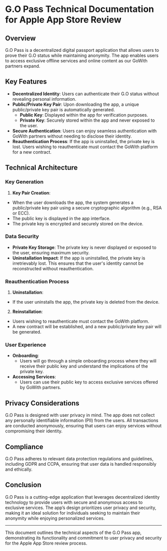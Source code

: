 # G.O Pass Technical Documentation for Apple App Store Review

## Overview

G.O Pass is a decentralized digital passport application that allows users to prove their G.O status while maintaining
anonymity. The app enables users to access exclusive offline services and online content as our GoWith partners expand.

## Key Features

- **Decentralized Identity**: Users can authenticate their G.O status without revealing personal information.
- **Public/Private Key Pair**: Upon downloading the app, a unique public/private key pair is automatically generated.
  - **Public Key**: Displayed within the app for verification purposes.
  - **Private Key**: Securely stored within the app and never exposed to the user.
- **Secure Authentication**: Users can enjoy seamless authentication with GoWith partners without needing to disclose
  their identity.
- **Reauthentication Process**: If the app is uninstalled, the private key is lost. Users wishing to reauthenticate must
  contact the GoWith platform for a new contract.

## Technical Architecture

### Key Generation

1. **Key Pair Creation**:

- When the user downloads the app, the system generates a public/private key pair using a secure cryptographic
  algorithm (e.g., RSA or ECC).
- The public key is displayed in the app interface.
- The private key is encrypted and securely stored on the device.

### Data Security

- **Private Key Storage**: The private key is never displayed or exposed to the user, ensuring maximum security.
- **Uninstallation Impact**: If the app is uninstalled, the private key is irretrievably lost. This ensures that the
  user's identity cannot be reconstructed without reauthentication.

### Reauthentication Process

1. **Uninstallation**:

- If the user uninstalls the app, the private key is deleted from the device.

2. **Reinstallation**:

- Users wishing to reauthenticate must contact the GoWith platform.
- A new contract will be established, and a new public/private key pair will be generated.

### User Experience

- **Onboarding**:
  - Users will go through a simple onboarding process where they will receive their public key and understand the
    implications of the private key.
- **Accessing Services**:
  - Users can use their public key to access exclusive services offered by GoWith partners.

## Privacy Considerations

G.O Pass is designed with user privacy in mind. The app does not collect any personally identifiable information (PII)
from the users. All transactions are conducted anonymously, ensuring that users can enjoy services without compromising
their identity.

## Compliance

G.O Pass adheres to relevant data protection regulations and guidelines, including GDPR and CCPA, ensuring that user
data is handled responsibly and ethically.

## Conclusion

G.O Pass is a cutting-edge application that leverages decentralized identity technology to provide users with secure and
anonymous access to exclusive services. The app’s design prioritizes user privacy and security, making it an ideal
solution for individuals seeking to maintain their anonymity while enjoying personalized services.

---

This document outlines the technical aspects of the G.O Pass app, demonstrating its functionality and commitment to user
privacy and security for the Apple App Store review process.